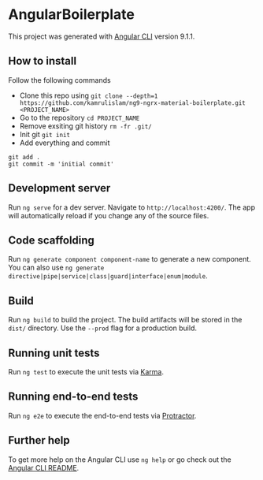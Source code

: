# AngularBoilerplate

This project was generated with [Angular CLI](https://github.com/angular/angular-cli) version 9.1.1.

## How to install

Follow the following commands

- Clone this repo using `git clone --depth=1 https://github.com/kamrulislam/ng9-ngrx-material-boilerplate.git <PROJECT_NAME>`
- Go to the repository `cd PROJECT_NAME`
- Remove exsiting git history `rm -fr .git/`
- Init git `git init`
- Add everything and commit 
```
git add .
git commit -m 'initial commit'
```



## Development server

Run `ng serve` for a dev server. Navigate to `http://localhost:4200/`. The app will automatically reload if you change any of the source files.

## Code scaffolding

Run `ng generate component component-name` to generate a new component. You can also use `ng generate directive|pipe|service|class|guard|interface|enum|module`.

## Build

Run `ng build` to build the project. The build artifacts will be stored in the `dist/` directory. Use the `--prod` flag for a production build.

## Running unit tests

Run `ng test` to execute the unit tests via [Karma](https://karma-runner.github.io).

## Running end-to-end tests

Run `ng e2e` to execute the end-to-end tests via [Protractor](http://www.protractortest.org/).

## Further help

To get more help on the Angular CLI use `ng help` or go check out the [Angular CLI README](https://github.com/angular/angular-cli/blob/master/README.md).
